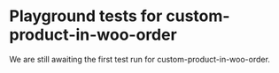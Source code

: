 # Playground tests for custom-product-in-woo-order
We are still awaiting the first test run for custom-product-in-woo-order.
